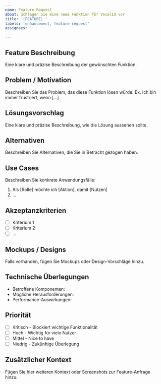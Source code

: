```yaml
---
name: Feature Request
about: Schlagen Sie eine neue Funktion für VocalIQ vor
title: '[FEATURE] '
labels: 'enhancement, feature-request'
assignees: ''

---
```


## Feature Beschreibung
Eine klare und präzise Beschreibung der gewünschten Funktion.

## Problem / Motivation
Beschreiben Sie das Problem, das diese Funktion lösen würde.
Ex. Ich bin immer frustriert, wenn [...]

## Lösungsvorschlag
Eine klare und präzise Beschreibung, wie die Lösung aussehen sollte.

## Alternativen
Beschreiben Sie Alternativen, die Sie in Betracht gezogen haben.

## Use Cases
Beschreiben Sie konkrete Anwendungsfälle:
1. Als [Rolle] möchte ich [Aktion], damit [Nutzen]
2. ...

## Akzeptanzkriterien
- [ ] Kriterium 1
- [ ] Kriterium 2
- [ ] ...

## Mockups / Designs
Falls vorhanden, fügen Sie Mockups oder Design-Vorschläge hinzu.

## Technische Überlegungen
- Betroffene Komponenten:
- Mögliche Herausforderungen:
- Performance-Auswirkungen:

## Priorität
- [ ] Kritisch - Blockiert wichtige Funktionalität
- [ ] Hoch - Wichtig für viele Nutzer
- [ ] Mittel - Nice to have
- [ ] Niedrig - Zukünftige Überlegung

## Zusätzlicher Kontext
Fügen Sie hier weiteren Kontext oder Screenshots zur Feature-Anfrage hinzu.